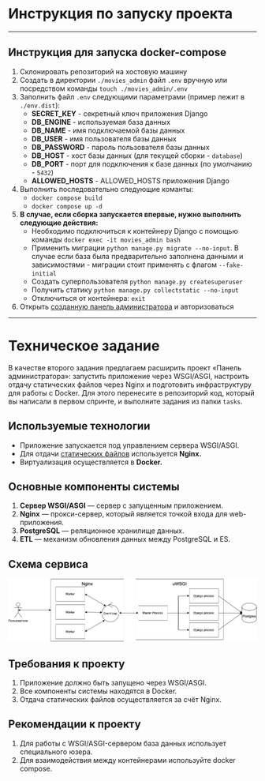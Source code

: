 # Инструкция по запуску проекта

---
## Инструкция для запуска docker-compose

1. Склонировать репозиторий на хостовую машину
2. Создать в директории `./movies_admin` файл `.env` вручную или посредством команды `touch ./movies_admin/.env`
3. Заполнить файл `.env` следующими параметрами (пример лежит в `./env.dist`):
    - **SECRET_KEY** - секретный ключ приложения Django
    - **DB_ENGINE** - используемая база данных
    - **DB_NAME** - имя подключаемой базы данных
    - **DB_USER** - имя пользователя базы данных
    - **DB_PASSWORD** - пароль пользователя базы данных
    - **DB_HOST** - хост базы данных (для текущей сборки - `database`)
    - **DB_PORT** - порт для подключения к базе данных (по умолчанию - `5432`)
    - **ALLOWED_HOSTS** - ALLOWED_HOSTS приложения Django
4. Выполнить последовательно следующие команты:
    - `docker compose build`
    - `docker compose up -d`
5. **В случае, если сборка запускается впервые, нужно выполнить следующие действия:**
    - Необходимо подключиться к контейнеру Django с помощью команды ``docker exec -it movies_admin bash``
    - Применить миграции ``python manage.py migrate --no-input``. В случае если база была предварительно заполнена данными и
      зависимостями - миграции стоит применять с флагом `--fake-initial`
    - Создать суперпользователя ``python manage.py createsuperuser``
    - Получить статику `python manage.py collectstatic --no-input`
    - Отключиться от контейнера: `exit`
6. Открыть [созданную панель администратора](http://0.0.0.0/admin) и авторизоваться

___

# Техническое задание

В качестве второго задания предлагаем расширить проект «Панель администратора»: запустить приложение через WSGI/ASGI,
настроить отдачу статических файлов через Nginx и подготовить инфраструктуру для работы с Docker. Для этого перенесите в
репозиторий код, который вы написали в первом спринте, и выполните задания из папки `tasks`.

## Используемые технологии

- Приложение запускается под управлением сервера WSGI/ASGI.
- Для отдачи [статических файлов](https://nginx.org/ru/docs/beginners_guide.html#static) используется **Nginx.**
- Виртуализация осуществляется в **Docker.**

## Основные компоненты системы

1. **Cервер WSGI/ASGI** — сервер с запущенным приложением.
2. **Nginx** — прокси-сервер, который является точкой входа для web-приложения.
3. **PostgreSQL** — реляционное хранилище данных.
4. **ETL** — механизм обновления данных между PostgreSQL и ES.

## Схема сервиса

![all](images/all.png)

## Требования к проекту

1. Приложение должно быть запущено через WSGI/ASGI.
2. Все компоненты системы находятся в Docker.
3. Отдача статических файлов осуществляется за счёт Nginx.

## Рекомендации к проекту

1. Для работы с WSGI/ASGI-сервером база данных использует специального юзера.
2. Для взаимодействия между контейнерами используйте docker compose.
